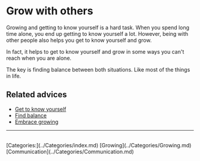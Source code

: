 # Grow with others

Growing and getting to know yourself is a hard task. When you spend long time alone, you end up getting to know yourself a lot. However, being with other people also helps you get to know yourself and grow.
 
In fact, it helps to get to know yourself and grow in some ways you can't reach when you are alone.
 
The key is finding balance between both situations. Like most of the things in life.

## Related advices

- [Get to know yourself](../Get%20to%20know%20yourself/index.md)
- [Find balance](../Find%20balance/index.md)
- [Embrace growing](../Embrace%20growing/index.md)
<hr/><br/>[Categories:](../Categories/index.md) [Growing](../Categories/Growing.md) [Communication](../Categories/Communication.md)